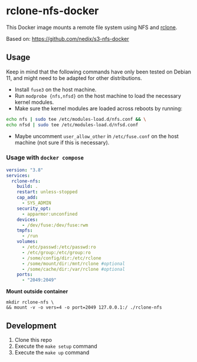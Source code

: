 # rclone-nfs-docker

This Docker image mounts a remote file system using NFS and [rclone](https://github.com/rclone/rclone).

Based on: https://github.com/nedix/s3-nfs-docker

## Usage

Keep in mind that the following commands have only been tested on Debian 11, and might need to be adapted for other distributions.

- Install `fuse3` on the host machine.
- Run `modprobe {nfs,nfsd}` on the host machine to load the necessary kernel modules.
- Make sure the kernel modules are loaded across reboots by running:

```sh
echo nfs | sudo tee /etc/modules-load.d/nfs.conf && \
echo nfsd | sudo tee /etc/modules-load.d/nfsd.conf
```

- Maybe uncomment `user_allow_other` in `/etc/fuse.conf` on the host machine (not sure if this is necessary).

### Usage with `docker compose`

```yaml
version: "3.8"
services:
  rclone-nfs:
    build: .
    restart: unless-stopped
    cap_add:
      - SYS_ADMIN
    security_opt:
      - apparmor:unconfined
    devices:
      - /dev/fuse:/dev/fuse:rwm
    tmpfs:
      - /run
    volumes:
      - /etc/passwd:/etc/passwd:ro
      - /etc/group:/etc/group:ro
      - /some/config/dir:/etc/rclone
      - /some/mount/dir:/mnt/rclone #optional
      - /some/cache/dir:/var/rclone #optional
    ports:
      - "2049:2049"
```

**Mount outside container**

```shell
mkdir rclone-nfs \
&& mount -v -o vers=4 -o port=2049 127.0.0.1:/ ./rclone-nfs
```

## Development

1. Clone this repo
2. Execute the `make setup` command
3. Execute the `make up` command
